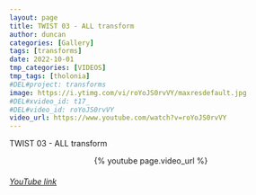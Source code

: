 ```yaml
---
layout: page
title: TWIST 03 - ALL transform
author: duncan
categories: [Gallery]
tags: [transforms]
date: 2022-10-01
tmp_categories: [VIDEOS]
tmp_tags: [tholonia]
#DEL#project: transforms
image: https://i.ytimg.com/vi/roYoJS0rvVY/maxresdefault.jpg
#DEL#xvideo_id: t17_
#DEL#video_id: roYoJS0rvVY
video_url: https://www.youtube.com/watch?v=roYoJS0rvVY
---
```


TWIST 03 - ALL transform

<center>{% youtube page.video_url %}</center>

<h6><a target = "_blank" href="https://www.youtube.com/embed/{{page.video_id}}">YouTube link</a></h6>
